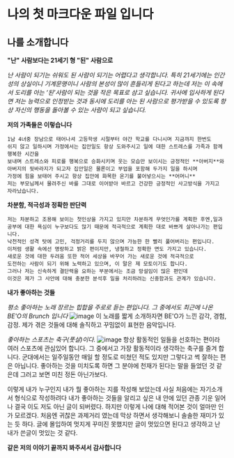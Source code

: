 # **나의 첫 마크다운 파일 입니다**

## 나를 소개합니다


**"난" 사람보다는 21세기 형 "된" 사람으로**

_난 사람이 되기는 쉬워도 된 사람이 되기는 어렵다고 생각합니다._
_특히 21세기에는 인간성의 상실이니 기계문명이니 사람의 본성이 많이 흔들리게 된다고 하는데_
_저는 이 속에서 도리를 아는 ‘된’사람이 되는 것을 작은 목표로 삼고 싶습니다._
_귀사에 입사하게 된다면 저는 능력으로 인정받는 것과 동시에 도리를 아는 된 사람으로_
_평가받을 수 있도록 항상 자신의 행동을 돌아볼 수 있는 사람이 되고 싶습니다._

**저의 가족들은 이렇습니다**

    1남 4녀중 장남으로 태어나셔 고등학생 시절부터 야간 학교를 다니시며 지금까지 한번도
    쉬지 않고 일하시며 가정에서는 집안일도 항상 도와주시고 일에 대한 스트레스를 가족과 함께 행복한 시간을
    보내며 스트레스와 피로를 행복으로 승화시키며 웃는 모습만 보이시는 긍정적인 **아버지**와
    아버지의 뒷바라지가 되고자 집안일은 물론이고 부업을 포함해 두가지 일을 하시며
    가정에 힘을 보태어 주시고 항상 집안에 화목한 온기를 불어넣으시는 **어머니**
    저는 부모님께서 물려주신 바를 그대로 이어받아 바르고 건강한 긍정적인 사고방식을 가지고 자라났습니다.

**차분함, 적극성과 정확한 판단력**

    저는 차분하고 조용해 보이는 첫인상을 가지고 있지만 차분하게 무엇인가를 계획한 후엔,일과
    공부에 대한 욕심이 누구보다도 많기 때문에 적극적으로 계획한 대로 바쁘게 살아나가는 편입니다.
    낙천적인 성격 탓에 고민, 걱정거리를 두지 않으며 가능한 한 빨리 풀어버리는 편입니다.
    이처럼 생활 속에선 명랑하고 밝은 편이지만, 냉철하고 정확한 면도 가지고 있습니다.
    새로운 것에 대한 두려움 또한 적어 세상을 바꾸어 가는 새로운 것에 적극적으로
    도전하는 사람이 되기 위해 노력하고 있으며, 이 말은 제 모토이기도 합니다.
    그러나 저는 신속하게 결단력을 요하는 부분에서는 조금 망설임이 많은 편인데
    이것은 제가 그 사안에 대해 충분한 분석후 일을 처리하려는 신중함과도 관계가 있습니다.
    
**내가 좋아하는 것들**

_평소 좋아하는 노래 장르는 힙합을 주로로 듣는 편입니다._
_그 중에서도 최근에 나온 BE'O의 Brunch 입니다_
![image](https://user-images.githubusercontent.com/112447424/196166839-2c222b49-7ccb-41d6-af8b-cbaa67b9fd98.png)
이 노래를 짧게 소개하자면 
BE'O가 느낀 감각, 경험, 감정. 제가 겪은 것들에 대해 솔직하고 꾸밈없이 표현한 음악입니다.

_좋아하는 스포츠는 축구(풋살)이다._
![image](https://user-images.githubusercontent.com/112447424/196170120-d8b1d0e5-67c6-4683-a99a-46bd9e7f901f.png)
항상 활동적인 일들을 선호하는 편이라 여러 스포츠에 관심있어 합니다.
그 중에서고 가장 활동적이라 생각하는 축구를 즐겨 합니다.
군대에서는 일주일동안 매일 할 정도로  미쳤던 적도 있지만 그렇다고 썩 잘하는 편은 아닙니다.
좋아하는 것을 미치도록 하면 그 분야에 천재가 된다는 말을 들었던 것 같은데 그러고 보면 미친 정돈 아닌가보다.

이렇게 내가 누구인지 내가 뭘 좋아하는 지를 작성해 보았는데 사실 처음에는 자기소개서
형식으로 작성하려다 내가 좋아하는 것들을 알리고 싶은 내 안에 있던 관종 기운 일어나 결국 이도 저도 아닌
글이 되버렸다. 하지만 이렇게 나에 대해 적어본 것이 얼마만 인가 모르겠다.
처음엔 귀찮은 과제거리 였는데 막상 하면서 생각해보니 솔솔한 재미가 있는 듯 하다.
글에 몰입하여 멋지게 꾸미진 못했지만 글이 멋있으면 된다고 생각하고 난 내가 쓴글이 멋있는 것 같다.

**같은 저의 이야기 끝까지 봐주셔서 감사합니다**
